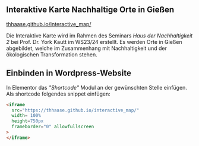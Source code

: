 ## Interaktive Karte Nachhaltige Orte in Gießen

[thhaase.github.io/interactive_map/](thhaase.github.io/interactive_map/)

Die Interaktive Karte wird im Rahmen des Seminars _Haus der Nachhaltigkeit 2_ bei Prof. Dr. York Kautt im WS23/24 erstellt. 
Es werden Orte in Gießen abgebildet, welche im Zusammenhang mit Nachhaltigkeit und der ökologischen Transformation stehen.


## Einbinden in Wordpress-Website 
In Elementor das _"Shortcode"_ Modul an der gewünschten Stelle einfügen. 
Als shortcode folgendes snippet einfügen: 
```html
<iframe 
  src="https://thhaase.github.io/interactive_map/" 
  width= 100%
  height=750px 
  frameborder="0" allowfullscreen
>
</iframe>
```
